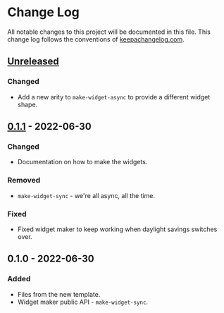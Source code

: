 # Change Log
All notable changes to this project will be documented in this file. This change log follows the conventions of [keepachangelog.com](http://keepachangelog.com/).

## [Unreleased]
### Changed
- Add a new arity to `make-widget-async` to provide a different widget shape.

## [0.1.1] - 2022-06-30
### Changed
- Documentation on how to make the widgets.

### Removed
- `make-widget-sync` - we're all async, all the time.

### Fixed
- Fixed widget maker to keep working when daylight savings switches over.

## 0.1.0 - 2022-06-30
### Added
- Files from the new template.
- Widget maker public API - `make-widget-sync`.

[Unreleased]: https://sourcehost.site/your-name/filters/compare/0.1.1...HEAD
[0.1.1]: https://sourcehost.site/your-name/filters/compare/0.1.0...0.1.1
